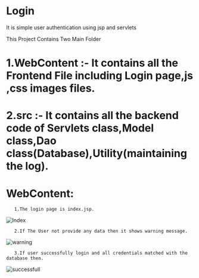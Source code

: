 # Login
It is simple user authentication using jsp and servlets

This Project Contains Two Main Folder 
# 1.WebContent :- It contains all the Frontend File including Login page,js ,css images files.

# 2.src :- It contains all the backend code of Servlets class,Model class,Dao class(Database),Utility(maintaining the log).


# WebContent:
       1.The login page is index.jsp.
![Index](https://user-images.githubusercontent.com/66818761/85000724-6ceac480-b170-11ea-9c63-8e1a9bab13a2.png)

       2.If The User not provide any data then it shows warning message.
![warning](https://user-images.githubusercontent.com/66818761/85001474-53964800-b171-11ea-9d67-21133e04ba35.png)
 
       3.If user successfully login and all credentials matched with the database then.
![successfull](https://user-images.githubusercontent.com/66818761/85003042-4e39fd00-b173-11ea-8799-ce271b162d24.png)

